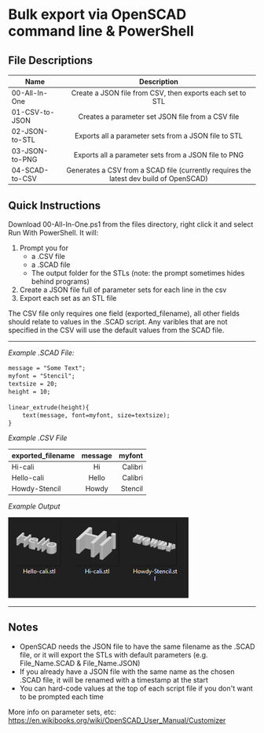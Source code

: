 # Bulk export via OpenSCAD command line & PowerShell

File Descriptions
-----

| Name             | Description                                                                                |
| -----------------|:------------------------------------------------------------------------------------------:|
| 00-All-In-One    | Create a JSON file from CSV, then exports each set to STL                                  |
| 01-CSV-to-JSON   | Creates a parameter set JSON file from a CSV file                                          |
| 02-JSON-to-STL   | Exports all a parameter sets from a JSON file to STL                                       |
| 03-JSON-to-PNG   | Exports all a parameter sets from a JSON file to PNG                                       |
| 04-SCAD-to-CSV   | Generates a CSV from a SCAD file (currently requires the latest dev build of OpenSCAD)     |

Quick Instructions
-----

Download 00-All-In-One.ps1 from the files directory, right click it and select Run With PowerShell. It will:

1. Prompt you for 
    - a .CSV file
    - a .SCAD file
    - The output folder for the STLs (note: the prompt sometimes hides behind programs)
2. Create a JSON file full of parameter sets for each line in the csv
3. Export each set as an STL file

The CSV file only requires one field (exported_filename), all other fields should relate to values in the .SCAD script. Any varibles that are not specified in the CSV will use the default values from the SCAD file.

-----

_Example .SCAD File:_

    message = "Some Text";
    myfont = "Stencil";
    textsize = 20;
    height = 10;

    linear_extrude(height){
        text(message, font=myfont, size=textsize);
    }

_Example .CSV File_

| exported_filename | message   | myfont  |
| ------------------|:---------:| -------:|
| Hi-cali           | Hi        | Calibri |
| Hello-cali        | Hello     | Calibri |
| Howdy-Stencil     | Howdy     | Stencil |

_Example Output_

![](https://github.com/OutwardBuckle/OpenSCAD-Bulk-Export/blob/main/img/eg.png?raw=true)

-----

Notes
-----
* OpenSCAD needs the JSON file to have the same filename as the .SCAD file, or it will export the STLs with default parameters (e.g. File_Name.SCAD & File_Name.JSON)
* If you already have a JSON file with the same name as the chosen .SCAD file, it will be renamed with a timestamp at the start
* You can hard-code values at the top of each script file if you don't want to be prompted each time

More info on parameter sets, etc: https://en.wikibooks.org/wiki/OpenSCAD_User_Manual/Customizer
